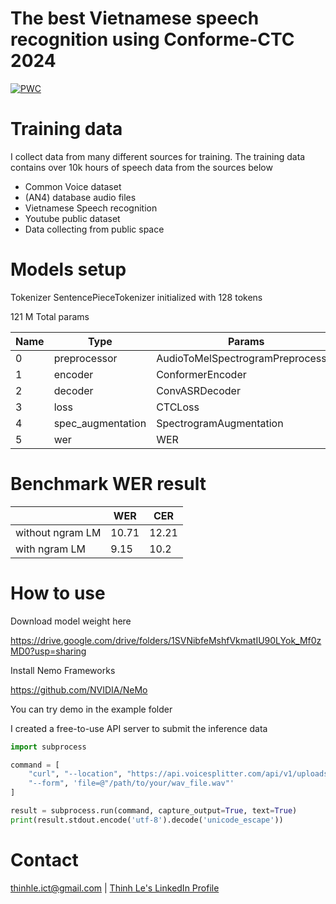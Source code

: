 # The best Vietnamese speech recognition using Conforme-CTC 2024

[![PWC](https://avatars.githubusercontent.com/u/1728152?s=48&v=4)](https://github.com/NVIDIA/NeMo)

# Training data

I collect data from many different sources for training. The training data contains over 10k hours of speech data from the sources below

- Common Voice dataset
- (AN4) database audio files
- Vietnamese Speech recognition
- Youtube public dataset
- Data collecting from public space

# Models setup

Tokenizer SentencePieceTokenizer initialized with 128 tokens

121 M Total params

| Name              | Type                              | Params
|---|---|--- |
0 | preprocessor      | AudioToMelSpectrogramPreprocessor | 0     
1 | encoder           | ConformerEncoder                  | 121 M 
2 | decoder           | ConvASRDecoder                    | 66.2 K
3 | loss              | CTCLoss                           | 0     
4 | spec_augmentation | SpectrogramAugmentation           | 0     
5 | wer               | WER                               | 0     


# Benchmark WER result


| | WER | CER |
|---|---|--- |
|without ngram LM| 10.71 | 12.21
|with ngram LM| 9.15 | 10.2

# How to use

Download model weight here

https://drive.google.com/drive/folders/1SVNibfeMshfVkmatIU90LYok_Mf0zMD0?usp=sharing

Install Nemo Frameworks

https://github.com/NVIDIA/NeMo

You can try demo in the example folder

I created a free-to-use API server to submit the inference data

```python
import subprocess

command = [
    "curl", "--location", "https://api.voicesplitter.com/api/v1/uploads",
    "--form", 'file=@"/path/to/your/wav_file.wav"'
]

result = subprocess.run(command, capture_output=True, text=True)
print(result.stdout.encode('utf-8').decode('unicode_escape'))
```

# Contact

thinhle.ict@gmail.com | [Thinh Le's LinkedIn Profile](https://www.linkedin.com/in/thinhleict/)